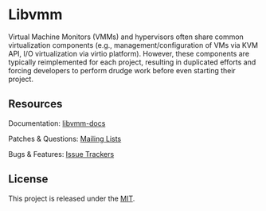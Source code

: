 # **Libvmm**

Virtual Machine Monitors (VMMs) and hypervisors often share common
virtualization components (e.g., management/configuration of VMs via KVM API,
I/O virtualization via virtio platform). However, these components are typically
reimplemented for each project, resulting in duplicated efforts and forcing
developers to perform drudge work before even starting their project.

<!-- ## **Installation**-->

## **Resources**
Documentation:       [libvmm-docs](https://man.sr.ht/~satchmo/libvmm-docs)

Patches & Questions: [Mailing Lists](https://sr.ht/~satchmo/libvmm/lists)

Bugs & Features:     [Issue Trackers](https://sr.ht/~satchmo/libvmm/trackers)

## **License**
This project is released under the [MIT](LICENSE).
